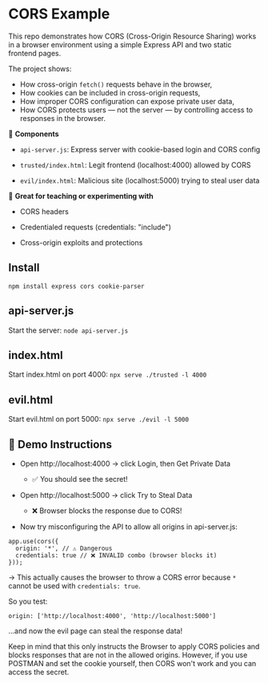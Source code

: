 # CORS Example

This repo demonstrates how CORS (Cross-Origin Resource Sharing) works in a browser environment using a simple Express API and two static frontend pages.

The project shows:

- How cross-origin `fetch()` requests behave in the browser,
- How cookies can be included in cross-origin requests,
- How improper CORS configuration can expose private user data,
- How CORS protects users — not the server — by controlling access to responses in the browser.

🔧 **Components**

- `api-server.js`: Express server with cookie-based login and CORS config
  
- `trusted/index.html`: Legit frontend (localhost:4000) allowed by CORS
  
- `evil/index.html`: Malicious site (localhost:5000) trying to steal user data

🧪 **Great for teaching or experimenting with**

- CORS headers
  
- Credentialed requests (credentials: "include")
  
- Cross-origin exploits and protections

## Install

`npm install express cors cookie-parser`

## api-server.js

Start the server: `node api-server.js`

## index.html

Start index.html on port 4000: `npx serve ./trusted -l 4000`

## evil.html

Start evil.html on port 5000: `npx serve ./evil -l 5000`

## 🧪 Demo Instructions

- Open http://localhost:4000 → click Login, then Get Private Data

  - ✅ You should see the secret!

- Open http://localhost:5000 → click Try to Steal Data

  - ❌ Browser blocks the response due to CORS!

- Now try misconfiguring the API to allow all origins in api-server.js:

```
app.use(cors({
  origin: '*', // ⚠️ Dangerous
  credentials: true // ❌ INVALID combo (browser blocks it)
}));
```

→ This actually causes the browser to throw a CORS error because `*` cannot be used with `credentials: true`.

So you test:

`origin: ['http://localhost:4000', 'http://localhost:5000']`

...and now the evil page can steal the response data!

Keep in mind that this only instructs the Browser to apply CORS policies and blocks responses that are not in the allowed origins. However, if you use POSTMAN and set the cookie yourself, then CORS won't work and you can access the secret. 